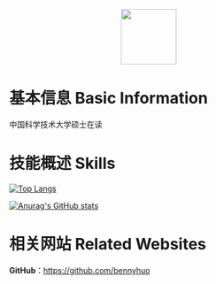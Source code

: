 <div id="header" align="center">
  <img src="https://media.giphy.com/media/M9gbBd9nbDrOTu1Mqx/giphy.gif" width="100"/>
</div>

# 基本信息 Basic Information
中国科学技术大学硕士在读

# 技能概述 Skills

[![Top Langs](https://github-readme-stats.vercel.app/api/top-langs/?username=dengyunsheng250&hide=HTML,css,php&layout=compact&show_icons=true)](https://github.com/anuraghazra/github-readme-stats)

[![Anurag's GitHub stats](https://github-readme-stats.vercel.app/api?username=dengyunsheng250&show_icons=true)](https://github.com/anuraghazra/github-readme-stats)

# 相关网站 Related Websites

**GitHub**：https://github.com/bennyhuo


<!--
**dengyunsheng250/dengyunsheng250** is a ✨ _special_ ✨ repository because its `README.md` (this file) appears on your GitHub profile.

Here are some ideas to get you started:

- 🔭 I’m currently working on ...
- 🌱 I’m currently learning ...
- 👯 I’m looking to collaborate on ...
- 🤔 I’m looking for help with ...
- 💬 Ask me about ...
- 📫 How to reach me: ...
- 😄 Pronouns: ...
- ⚡ Fun fact: ...
-->
